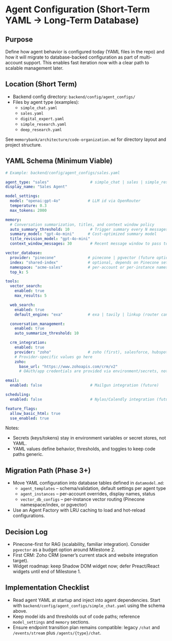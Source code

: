 # Agent Configuration (Short-Term YAML → Long-Term Database)

## Purpose
Define how agent behavior is configured today (YAML files in the repo) and how it will migrate to database-backed configuration as part of multi-account support. This enables fast iteration now with a clear path to scalable management later.

## Location (Short Term)
- Backend config directory: `backend/config/agent_configs/`
- Files by agent type (examples):
  - `simple_chat.yaml`
  - `sales.yaml`
  - `digital_expert.yaml`
  - `simple_research.yaml`
  - `deep_research.yaml`

See `memorybank/architecture/code-organization.md` for directory layout and project structure.

## YAML Schema (Minimum Viable)
```yaml
# Example: backend/config/agent_configs/sales.yaml

agent_type: "sales"                  # simple_chat | sales | simple_research | deep_research | digital_expert
display_name: "Sales Agent"

model_settings:
  model: "openai:gpt-4o"            # LLM id via OpenRouter
  temperature: 0.3
  max_tokens: 2000

memory:
  # Conversation summarization, titles, and context window policy
  auto_summary_threshold: 10         # Trigger summary every N messages
  summary_model: "gpt-4o-mini"      # Cost-optimized summary model
  title_revision_model: "gpt-4o-mini"
  context_window_messages: 30        # Recent message window to pass to the LLM

vector_database:
  provider: "pinecone"              # pinecone | pgvector (future option)
  index: "shared-index"             # optional, depends on Pinecone setup
  namespace: "acme-sales"           # per-account or per-instance namespace
  top_k: 5

tools:
  vector_search:
    enabled: true
    max_results: 5

  web_search:
    enabled: true
    default_engine: "exa"           # exa | tavily | linkup (router can choose)

  conversation_management:
    enabled: true
    auto_summarize_threshold: 10

  crm_integration:
    enabled: true
    provider: "zoho"                # zoho (first), salesforce, hubspot (future)
    # Provider-specific values go here
    zoho:
      base_url: "https://www.zohoapis.com/crm/v2"
      # OAuth/app credentials are provided via environment/secrets, not YAML

email:
  enabled: false                     # Mailgun integration (future)

scheduling:
  enabled: false                     # Nylas/Calendly integration (future)

feature_flags:
  allow_basic_html: true
  sse_enabled: true
```

Notes:
- Secrets (keys/tokens) stay in environment variables or secret stores, not YAML.
- YAML values define behavior, thresholds, and toggles to keep code paths generic.

## Migration Path (Phase 3+)
- Move YAML configuration into database tables defined in `datamodel.md`:
  - `agent_templates` – schema/validation, default settings per agent type
  - `agent_instances` – per-account overrides, display names, status
  - `vector_db_configs` – per-instance vector routing (Pinecone namespace/index, or pgvector)
- Use an Agent Factory with LRU caching to load and hot-reload configurations.

## Decision Log
- Pinecone-first for RAG (scalability, familiar integration). Consider `pgvector` as a budget option around Milestone 2.
- First CRM: Zoho CRM (owner’s current stack and website integration target).
- Widget roadmap: keep Shadow DOM widget now; defer Preact/React widgets until end of Milestone 1.

## Implementation Checklist
- Read agent YAML at startup and inject into agent dependencies. Start with `backend/config/agent_configs/simple_chat.yaml` using the schema above.
- Keep model ids and thresholds out of code paths; reference `model_settings` and `memory` sections.
- Ensure endpoint transition plan remains compatible: legacy `/chat` and `/events/stream` plus `/agents/{type}/chat`.



